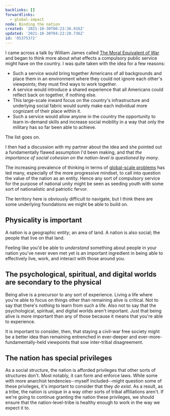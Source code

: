 ```yaml
---
backlinks: []
forwardlinks:
  - global-impact
node: Binding the nation
created: '2021-10-30T00:23:36.916Z'
updated: '2021-10-30T04:22:20.736Z'
id: '05375372'
---
```

I came across a talk by William James called [The Moral Equivalent of War](https://www.uky.edu/~eushe2/Pajares/moral.html) and began to think more about what effects a compulsory public service might have on the country. I was quite taken with the idea for a few reasons:

- Such a service would bring together Americans of all backgrounds and place them in an environment where they could not ignore each other's viewpoints; they must find ways to work together. 
- A service would introduce a shared experience that all Americans could reflect back on together, if nothing else. 
- This large-scale inward focus on the country's infrastructure and underlying social fabric would surely make each individual more cognizant of their place within it. 
- Such a service would allow anyone in the country the opportunity to learn in-demand skills and increase social mobility in a way that only the military has so far been able to achieve.  

The list goes on. 

I then had a discussion with my partner about the idea and she pointed out a fundamentally flawed assumption I'd been making, and that *the importance of social cohesion on the nation-level is questioned by many*. 

The increasing prevalence of thinking in terms of [global-scale problems](global-impact.md) has led many, especially of the more progressive mindset, to call into question the value of the nation as an entity. Hence any sort of compulsory service for the purpose of national unity might be seen as seeding youth with some sort of nationalistic and patriotic fervor.

The territory here is obviously difficult to navigate, but I think there are some underlying foundations we might be able to build on. 

## Physicality is important 

A nation is a geographic entity; an area of land. A nation is also social; the people that live on that land. 

Feeling like you'd be able to *understand* something about people in your nation you've never even met yet is an important ingredient in being able to effectively live, work, and interact with those around you. 

## The psychological, spiritual, and digital worlds are secondary to the physical 

Being alive is a precursor to any sort of experience. Living a life where you're able to focus on things other than remaining alive is critical. Not to say that there's nothing to learn from such a life. Also not to say that the psychological, spiritual, and digital worlds aren't important. Just that being alive is more important than any of those because it means that you're able to experience. 

It is important to consider, then, that staying a civil-war free society might be a better idea than remaining entrenched in ever-deeper and ever-more-fundamentally-held viewpoints that sow inter-tribal disagreement. 

## The nation has special privileges 

As a social structure, the nation is afforded privileges that other sorts of structures don't. Most notably, it can form and enforce laws. While some with more anarchist tendencies--myself included--might question some of these privileges, it's important to consider that they *do exist*. As a result, as a tribe, the nation is unique in a way other sorts of tribal affiliations aren't. If we're going to continue granting the nation these privileges, we should ensure that the nation-level-tribe is healthy enough to work in the way we expect it to. 


